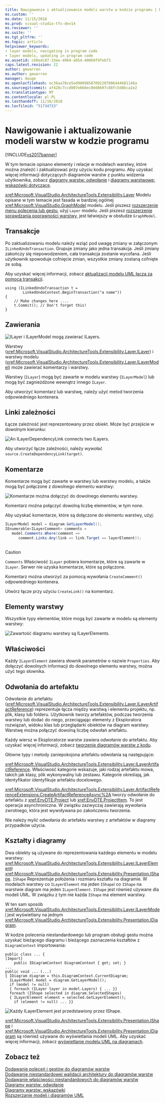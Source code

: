 ```yaml
---
title: Nawigowanie i aktualizowanie modeli warstw w kodzie programu | Dokumentacja firmy Microsoft
ms.custom: ''
ms.date: 11/15/2016
ms.prod: visual-studio-tfs-dev14
ms.reviewer: ''
ms.suite: ''
ms.tgt_pltfrm: ''
ms.topic: article
helpviewer_keywords:
- layer models, navigating in program code
- layer models, updating in program code
ms.assetid: c60edc87-33ee-4964-a954-40069f9febf3
caps.latest.revision: 22
author: gewarren
ms.author: gewarren
manager: douge
ms.openlocfilehash: ec36aa78ce5ed90098587092207806444681146a
ms.sourcegitcommit: af428c7ccd007e668ec0dd8697c88fc5d8bca1e2
ms.translationtype: MT
ms.contentlocale: pl-PL
ms.lasthandoff: 11/16/2018
ms.locfileid: "51734733"
---
```

# <a name="navigate-and-update-layer-models-in-program-code"></a>Nawigowanie i aktualizowanie modeli warstw w kodzie programu
[!INCLUDE[vs2017banner](../includes/vs2017banner.md)]

W tym temacie opisano elementy i relacje w modelach warstwy, które można znaleźć i zaktualizować przy użyciu kodu programu. Aby uzyskać więcej informacji dotyczących diagramów warstw z punktu widzenia użytkownika, zobacz [diagramy warstw: odwołanie](../modeling/layer-diagrams-reference.md) i [diagramy warstwowe: wskazówki dotyczące](../modeling/layer-diagrams-guidelines.md).  
  
 <xref:Microsoft.VisualStudio.ArchitectureTools.Extensibility.Layer> Modelu opisane w tym temacie jest fasada w bardziej ogólnej <xref:Microsoft.VisualStudio.GraphModel> modelu. Jeśli piszesz [rozszerzenie menu polecenia lub gestu](../modeling/add-commands-and-gestures-to-layer-diagrams.md), użyj `Layer` modelu. Jeśli piszesz [rozszerzenie sprawdzania poprawności warstwy](../modeling/add-custom-architecture-validation-to-layer-diagrams.md), jest łatwiejszy w obsłudze `GraphModel`.  
  
## <a name="transactions"></a>Transakcje  
 Po zaktualizowaniu modelu należy wziąć pod uwagę zmiany w załączonym `ILinkedUndoTransaction`. Grupuje zmiany jako jedna transakcja. Jeśli zmiany zakończy się niepowodzeniem, cała transakcja zostanie wycofana. Jeśli użytkownik spowoduje cofnięcie zmian, wszystkie zmiany zostaną cofnięte ze sobą.  
  
 Aby uzyskać więcej informacji, zobacz [aktualizacji modelu UML łącza za pomocą transakcji](../modeling/link-uml-model-updates-by-using-transactions.md).  
  
```  
using (ILinkedUndoTransaction t =  
        LinkedUndoContext.BeginTransaction("a name"))  
{   
    // Make changes here ....  
    t.Commit(); // Don't forget this!  
}  
```  
  
## <a name="containment"></a>Zawierania  
 ![ILayer i ILayerModel mogą zawierać ILayers. ](../modeling/media/layerapi-containment.png "LayerApi_Containment")  
  
 Warstwy (<xref:Microsoft.VisualStudio.ArchitectureTools.Extensibility.Layer.ILayer>) i warstwy modelu (<xref:Microsoft.VisualStudio.ArchitectureTools.Extensibility.Layer.ILayerModel>) może zawierać komentarzy i warstwy.  
  
 Warstwy (`ILayer`) mogą być zawarte w modelu warstwy (`ILayerModel`) lub mogą być zagnieżdżone wewnątrz innego `ILayer`.  
  
 Aby utworzyć komentarz lub warstwę, należy użyć metod tworzenia odpowiedniego kontenera.  
  
## <a name="dependency-links"></a>Linki zależności  
 Łącze zależność jest reprezentowany przez obiekt. Może być przejście w dowolnym kierunku:  
  
 ![An ILayerDependencyLink connects two ILayers.](../modeling/media/layerapi-dependency.png "LayerApi_Dependency")  
  
 Aby utworzyć łącze zależności, należy wywołać `source.CreateDependencyLink(target)`.  
  
## <a name="comments"></a>Komentarze  
 Komentarze mogą być zawarte w warstwy lub warstwy modelu, a także mogą być połączone z dowolnego elementu warstwy:  
  
 ![Komentarze można dołączyć do dowolnego elementu warstwy. ](../modeling/media/layerapi-comments.png "LayerApi_Comments")  
  
 Komentarz można połączyć dowolną liczbę elementów, w tym none.  
  
 Aby uzyskać komentarze, które są dołączone do elementu warstwy, użyj:  
  
```csharp  
ILayerModel model = diagram.GetLayerModel();   
IEnumerable<ILayerComment> comments =   
   model.Comments.Where(comment =>   
      comment.Links.Any(link => link.Target == layerElement));  
  
```  
  
> [!CAUTION]
>  `Comments` Właściwość `ILayer` pobiera komentarze, które są zawarte w `ILayer`. Serwer nie uzyska komentarze, które są połączone.  
  
 Komentarz można utworzyć za pomocą wywołania `CreateComment()` odpowiedniego kontenera.  
  
 Utwórz łącze przy użyciu `CreateLink()` na komentarz.  
  
## <a name="layer-elements"></a>Elementy warstwy  
 Wszystkie typy elementów, które mogą być zawarte w modelu są elementy warstwy:  
  
 ![Zawartość diagramu warstwy są ILayerElements. ](../modeling/media/layerapi-layerelements.png "LayerApi_LayerElements")  
  
## <a name="properties"></a>Właściwości  
 Każdy `ILayerElement` zawiera słownik parametrów o nazwie `Properties`. Aby dołączyć dowolnych informacji do dowolnego elementu warstwy, można użyć tego słownika.  
  
## <a name="artifact-references"></a>Odwołania do artefaktu  
 Odwołanie do artefaktu (<xref:Microsoft.VisualStudio.ArchitectureTools.Extensibility.Layer.ILayerArtifactReference>) reprezentuje łącza między warstwą i elementu projektu, np. plik, klasy lub folderu. Użytkownik tworzy artefaktów, podczas tworzenia warstwy lub dodać do niego, przeciągając elementy z Eksploratora rozwiązań, widoku klas lub przeglądarki obiektów na diagram warstwy. Warstwę można połączyć dowolną liczbę odwołań artefaktu.  
  
 Każdy wiersz w Eksploratorze warstw zawiera odwołanie do artefaktu. Aby uzyskać więcej informacji, zobacz [tworzenie diagramów warstw z kodu](../modeling/create-layer-diagrams-from-your-code.md).  
  
 Główne typy i metody zaniepokojona artefaktu odwołania są następujące:  
  
 <xref:Microsoft.VisualStudio.ArchitectureTools.Extensibility.Layer.ILayerArtifactReference>. Właściwość kategorie wskazuje, jaki rodzaj artefaktu mowa, takich jak klasy, plik wykonywalny lub zestawu. Kategorie określają, jak identyfikator identyfikuje artefaktu docelowego.  
  
 <xref:Microsoft.VisualStudio.ArchitectureTools.Extensibility.Layer.ArtifactReferenceExtensions.CreateArtifactReferenceAsync%2A> tworzy odwołanie do artefaktu z <xref:EnvDTE.Project> lub <xref:EnvDTE.ProjectItem>. To jest operacja asynchroniczna. W związku zazwyczaj zawierają wywołania zwrotnego, która jest wywoływana po zakończeniu tworzenia.  
  
 Nie należy mylić odwołania do artefaktu warstwy z artefaktów w diagramy przypadków użycia.  
  
## <a name="shapes-and-diagrams"></a>Kształty i diagramy  
 Dwa obiekty są używane do reprezentowania każdego elementu w modelu warstwy: <xref:Microsoft.VisualStudio.ArchitectureTools.Extensibility.Layer.ILayerElement>i <xref:Microsoft.VisualStudio.ArchitectureTools.Extensibility.Presentation.IShape>. `IShape` Reprezentuje położenia i rozmiaru kształtu na diagramie. W modelach warstwy co `ILayerElement` ma jeden `IShape`i co `IShape` na warstwie diagram ma jeden `ILayerElement`. `IShape` jest również używane dla modeli UML. W związku z tym nie każda `IShape` ma element warstwy.  
  
 W ten sam sposób <xref:Microsoft.VisualStudio.ArchitectureTools.Extensibility.Layer.ILayerModel> jest wyświetlany na jednym <xref:Microsoft.VisualStudio.ArchitectureTools.Extensibility.Presentation.IDiagram>.  
  
 W kodzie polecenia niestandardowego lub program obsługi gestu można uzyskać bieżącego diagramu i bieżącego zaznaczenia kształtów z `DiagramContext` importowania:  
  
```  
public class ... {  
[Import]  
    public IDiagramContext DiagramContext { get; set; }  
...  
public void ... (...)   
{ IDiagram diagram = this.DiagramContext.CurrentDiagram;  
  ILayerModel model = diagram.GetLayerModel();  
  if (model != null)  
  { foreach (ILayer layer in model.Layers) { ... }}  
  foreach (IShape selected in diagram.SelectedShapes)  
  { ILayerElement element = selected.GetLayerElement();  
    if (element != null) ... }}  
```  
  
 ![Każdy ILayerElement jest przedstawiony przez IShape. ](../modeling/media/layerapi-shapes.png "LayerApi_Shapes")  
  
 <xref:Microsoft.VisualStudio.ArchitectureTools.Extensibility.Presentation.IShape> i <xref:Microsoft.VisualStudio.ArchitectureTools.Extensibility.Presentation.IDiagram> są również używane do wyświetlania modeli UML. Aby uzyskać więcej informacji, zobacz [wyświetlanie modelu UML na diagramach](../modeling/display-a-uml-model-on-diagrams.md).  
  
## <a name="see-also"></a>Zobacz też  
 [Dodawanie poleceń i gestów do diagramów warstw](../modeling/add-commands-and-gestures-to-layer-diagrams.md)   
 [Dodawanie niestandardowej walidacji architektury do diagramów warstw](../modeling/add-custom-architecture-validation-to-layer-diagrams.md)   
 [Dodawanie właściwości niestandardowych do diagramów warstw](../modeling/add-custom-properties-to-layer-diagrams.md)   
 [Diagramy warstw: odwołanie](../modeling/layer-diagrams-reference.md)   
 [Diagramy warstw: wskazówki](../modeling/layer-diagrams-guidelines.md)   
 [Rozszerzanie modeli i diagramów UML](../modeling/extend-uml-models-and-diagrams.md)



